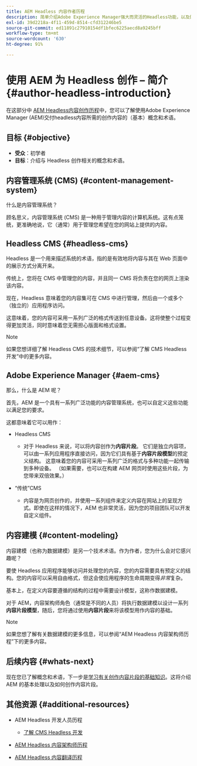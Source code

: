 ```yaml
---
title: AEM Headless 内容作者历程
description: 简单介绍Adobe Experience Manager强大而灵活的Headless功能，以及如何为项目创作内容。
exl-id: 39d2218a-4f11-459d-8514-cfd312246be5
source-git-commit: ed11891c27910154df1bfec6225aecd8a9245bff
workflow-type: tm+mt
source-wordcount: '630'
ht-degree: 91%

---
```


# 使用 AEM 为 Headless 创作 – 简介 {#author-headless-introduction}

在这部分中 [AEM Headless内容创作历程](overview.md)中，您可以了解使用Adobe Experience Manager (AEM)交付headless内容所需的创作内容的（基本）概念和术语。

## 目标 {#objective}

* **受众**：初学者
* **目标**：介绍与 Headless 创作相关的概念和术语。

## 内容管理系统 (CMS) {#content-management-system}

什么是内容管理系统？

顾名思义，内容管理系统 (CMS) 是一种用于管理内容的计算机系统。这有点笼统，更准确地说，它（通常）用于管理您希望在您的网站上提供的内容。

## Headless CMS {#headless-cms}

Headless 是一个用来描述系统的术语，指的是有效地将内容与其在 Web 页面中的展示方式分离开来。

传统上，您将在 CMS 中管理您的内容，并且同一 CMS 将负责在您的网页上渲染该内容。

现在，Headless 意味着您的内容集可在 CMS 中进行管理，然后由一个或多个（独立的）应用程序访问。

这意味着，您的内容可采用一系列广泛的格式传送到任意设备。这将使整个过程变得更加灵活，同时意味着您无需担心版面和格式设置。

>[!NOTE]
>
>如果您想详细了解 Headless CMS 的技术细节，可以参阅“了解 CMS Headless 开发”中的更多内容。

## Adobe Experience Manager {#aem-cms}

那么，什么是 AEM 呢？

首先，AEM 是一个具有一系列广泛功能的内容管理系统，也可以自定义这些功能以满足您的要求。

这都意味着它可以用作：

* Headless CMS
   * 对于 Headless 来说，可以将内容创作为&#x200B;**内容片段**。
它们是独立内容项，可以由一系列应用程序直接访问，因为它们具有基于**内容片段模型**的预定义结构。
这意味着您的内容可采用一系列广泛的格式与多种功能一起传输到多种设备。
（如果需要，也可以在构建 AEM 网页时使用这些片段，为您带来双倍效果。）

* “传统”CMS
   * 内容是为网页创作的，并使用一系列组件来定义内容在网站上的呈现方式。即使在这样的情况下，AEM 也非常灵活，因为您的项目团队可以开发自定义组件。

## 内容建模 {#content-modeling}

内容建模（也称为数据建模）是另一个技术术语。作为作者，您为什么会对它感兴趣呢？

要使 Headless 应用程序能够访问并处理您的内容，您的内容需要具有预定义的结构。您的内容可以采用自由格式，但这会使应用程序的生命周期变得&#x200B;*非常*&#x200B;复杂。

基本上，在定义内容要遵循的结构的过程中需要设计模型，这称作数据建模。

对于 AEM，内容架构师角色（通常是不同的人员）将执行数据建模以设计一系列&#x200B;**内容片段模型**，随后，您将通过使用&#x200B;**内容片段**&#x200B;来将该模型用作内容的基础。

>[!NOTE]
>
>如果您想了解有关数据建模的更多信息，可以参阅“AEM Headless 内容架构师历程”下的更多内容。

## 后续内容 {#whats-next}

现在您已了解概念和术语，下一步是[学习有关创作内容片段的基础知识](basics.md)。这将介绍 AEM 的基本处理以及如何创作内容片段。

## 其他资源 {#additional-resources}

* AEM Headless 开发人员历程
   * [了解 CMS Headless 开发](/help/journey-headless/developer/learn-about.md)

* [AEM Headless 内容架构师历程](/help/journey-headless/architect/overview.md)

* [AEM Headless 内容翻译历程](/help/journey-headless/translation/overview.md)
